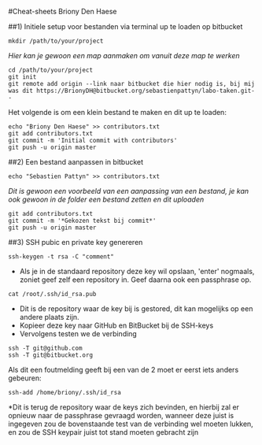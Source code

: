 #Cheat-sheets Briony Den Haese

##1) Initiele setup voor bestanden via terminal up te loaden op bitbucket
```
mkdir /path/to/your/project 
```
*Hier kan je gewoon een map aanmaken om vanuit deze map te werken*
```
cd /path/to/your/project
git init
git remote add origin --link naar bitbucket die hier nodig is, bij mij was dit https://BrionyDH@bitbucket.org/sebastienpattyn/labo-taken.git--
```


Het volgende is om een klein bestand te maken en dit up te loaden:
```
echo "Briony Den Haese" >> contributors.txt
git add contributors.txt
git commit -m 'Initial commit with contributors'
git push -u origin master
```
##2) Een bestand aanpassen in bitbucket
```
echo "Sebastien Pattyn" >> contributors.txt 
```
*Dit is gewoon een voorbeeld van een aanpassing van een bestand, je kan ook gewoon in de folder een bestand zetten en dit uploaden*
```
git add contributors.txt
git commit -m '*Gekozen tekst bij commit*'
git push -u origin master
```
##3) SSH pubic en private key genereren

```
ssh-keygen -t rsa -C "comment"
```
* Als je in de standaard repository deze key wil opslaan, 'enter' nogmaals, zoniet geef zelf een repository in. Geef daarna ook een passphrase op.
```
cat /root/.ssh/id_rsa.pub
```
* Dit is de repository waar de key bij is gestored, dit kan mogelijks op een andere plaats zijn.
* Kopieer deze key naar GitHub en BitBucket bij de SSH-keys
* Vervolgens testen we de verbinding
```
ssh -T git@github.com
ssh -T git@bitbucket.org
```

Als dit een foutmelding geeft bij een van de 2 moet er eerst iets anders gebeuren:
```
ssh-add /home/briony/.ssh/id_rsa
```
*Dit is terug de repository waar de keys zich bevinden, en hierbij zal er opnieuw naar de passphrase gevraagd worden, wanneer deze juist is ingegeven zou de bovenstaande test van de verbinding wel moeten lukken, en zou de SSH keypair juist tot stand moeten gebracht zijn
